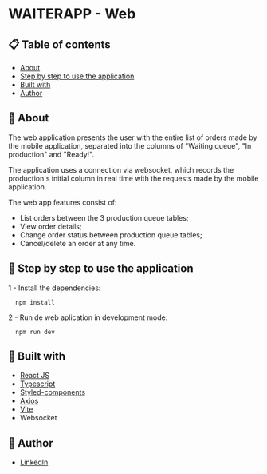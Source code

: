 # WAITERAPP - Web

## 📋 Table of contents

- [About](#about)
- [Step by step to use the application](#step-by-step-to-use-the-application)
- [Built with](#built-with)
- [Author](#author)

## 📃 About

The web application presents the user with the entire list of orders made by the mobile application, separated into the columns of "Waiting queue", "In production" and "Ready!".

The application uses a connection via websocket, which records the production's initial column in real time with the requests made by the mobile application.

The web app features consist of:

- List orders between the 3 production queue tables;
- View order details;
- Change order status between production queue tables;
- Cancel/delete an order at any time.

## 🚀 Step by step to use the application

1 - Install the dependencies:

```
  npm install
```

2 - Run de web aplication in development mode:

```
  npm run dev
```

## 🔧 Built with

- [React JS](https://pt-br.reactjs.org/)
- [Typescript](https://www.typescriptlang.org/)
- [Styled-components](https://styled-components.com/)
- [Axios](https://axios-http.com/ptbr/)
- [Vite](https://vitejs.dev/)
- Websocket

## 🤵 Author

- [LinkedIn](https://www.linkedin.com/in/kevenpacheco/)
